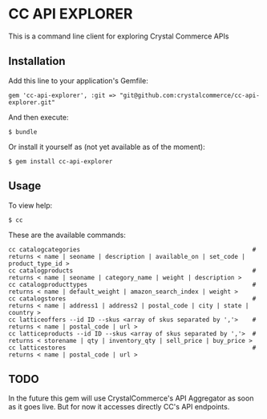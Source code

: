 # CC API EXPLORER

This is a command line client for exploring Crystal Commerce APIs

## Installation

Add this line to your application's Gemfile:

    gem 'cc-api-explorer', :git => "git@github.com:crystalcommerce/cc-api-explorer.git"

And then execute:

    $ bundle

Or install it yourself as (not yet available as of the moment):

    $ gem install cc-api-explorer

## Usage

To view help:

    $ cc

These are the available commands:

    cc catalogcategories                                                # returns < name | seoname | description | available_on | set_code | product_type_id >
    cc catalogproducts                                                  # returns < name | seoname | category_name | weight | description >
    cc catalogproducttypes                                              # returns < name | default_weight | amazon_search_index | weight >
    cc catalogstores                                                    # returns < name | address1 | address2 | postal_code | city | state | country >
    cc latticeoffers --id ID --skus <array of skus separated by ','>    # returns < name | postal_code | url >
    cc latticeproducts --id ID --skus <array of skus separated by ','>  # returns < storename | qty | inventory_qty | sell_price | buy_price > 
    cc latticestores                                                    # returns < name | postal_code | url >

## TODO

In the future this gem will use CrystalCommerce's API Aggregator as soon as it goes live. But for now it accesses directly CC's API endpoints.
